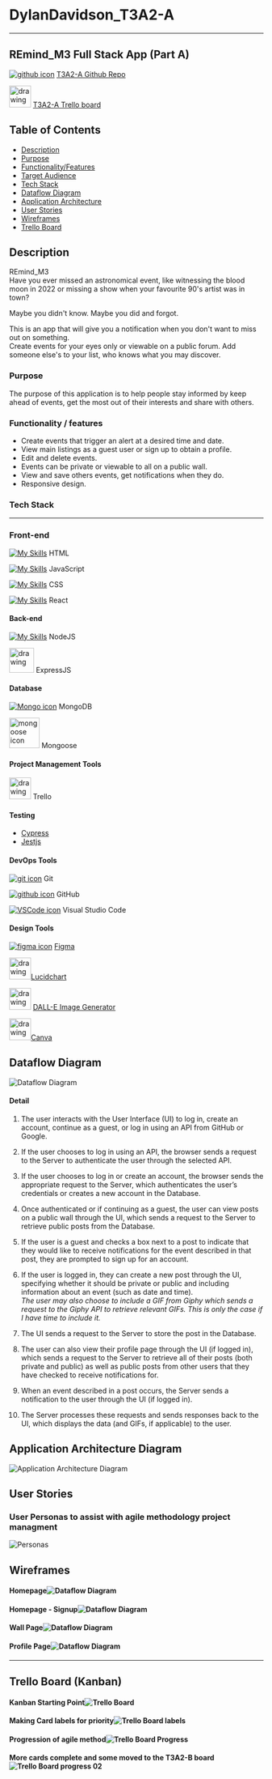 # DylanDavidson_T3A2-A

---

## REmind_M3 Full Stack App (Part A)

[![github icon](https://skills.thijs.gg/icons?i=github)](https://skills.thijs.gg) [T3A2-A Github Repo](https://github.com/Cheese-steak-jimmys/REmind_M3-docs)

<img src="https://d33wubrfki0l68.cloudfront.net/96c17da373ab36f886cfc255d2de340a476c3b49/eb40a/assets/images/tool-icons/trello.png" alt="drawing" width="43"/> [T3A2-A Trello board](https://trello.com/b/ji5PjIUX)

## Table of Contents

- [Description](https://github.com/Cheese-steak-jimmys/REmind_M3-docs#description)
- [Purpose](https://github.com/Cheese-steak-jimmys/REmind_M3-docs#purpose)
- [Functionality/Features](https://github.com/Cheese-steak-jimmys/REmind_M3-docs#functionality--features)
- [Target Audience](https://github.com/Cheese-steak-jimmys/REmind_M3-docs#target-audience)
- [Tech Stack](https://github.com/Cheese-steak-jimmys/REmind_M3-docs#tech-stack)
- [Dataflow Diagram](https://github.com/Cheese-steak-jimmys/REmind_M3-docs#dataflow-diagram)
- [Application Architecture](https://github.com/Cheese-steak-jimmys/REmind_M3-docs#application-architecture-diagram)
- [User Stories](https://github.com/Cheese-steak-jimmys/REmind_M3-docs#user-stories)
- [Wireframes](https://github.com/Cheese-steak-jimmys/REmind_M3-docs#wireframes)
- [Trello Board](https://github.com/Cheese-steak-jimmys/REmind_M3-docs#Trello-Board)

## Description

REmind_M3  
Have you ever missed an astronomical event, like witnessing the blood moon in 2022 or missing a show when your favourite 90's artist was in town?  
  
Maybe you didn't know. Maybe you did and forgot.  
  
This is an app that will give you a notification when you don't want to miss out on something.  
Create events for your eyes only or viewable on a public forum. Add someone else's to your list, who knows what you may discover.

### Purpose  
The purpose of this application is to help people stay informed by keep ahead of events, get the most out of their interests and share with others.

### Functionality / features

* Create events that trigger an alert at a desired time and date.  
* View main listings as a guest user or sign up to obtain a profile.
* Edit and delete events.  
* Events can be private or viewable to all on a public wall.  
* View and save others events, get notifications when they do.  
* Responsive design.


### Tech Stack

---

### **Front-end**

[![My Skills](https://skills.thijs.gg/icons?i=html)](https://skills.thijs.gg) HTML  

[![My Skills](https://skills.thijs.gg/icons?i=js)](https://skills.thijs.gg) JavaScript  

[![My Skills](https://skills.thijs.gg/icons?i=css)](https://skills.thijs.gg) CSS  

[![My Skills](https://skills.thijs.gg/icons?i=react)](https://skills.thijs.gg) React

#### **Back-end**

[![My Skills](https://skills.thijs.gg/icons?i=nodejs)](https://skills.thijs.gg) NodeJS

<img src="https://ajeetchaulagain.com/static/7cb4af597964b0911fe71cb2f8148d64/87351/express-js.png" alt="drawing" width="49"/> ExpressJS

#### **Database**

[![Mongo icon](https://skills.thijs.gg/icons?i=mongo)](https://skills.thijs.gg) MongoDB

<img src="https://camo.githubusercontent.com/55c96f41fc5dba5af624827c4205fdb469978360e0554d081b71cab80d0b2e1d/687474703a2f2f7777772e6572696b61736c616e642e636f6d2f7374617469632f696d616765732f6d6f6e676f6f73652e706e67" alt="mongoose icon" width="60" border-radius=""/> Mongoose

#### **Project Management Tools**

<img src="https://d33wubrfki0l68.cloudfront.net/96c17da373ab36f886cfc255d2de340a476c3b49/eb40a/assets/images/tool-icons/trello.png" alt="drawing" width="43"/> Trello

#### **Testing**

- [Cypress](https://www.cypress.io/)
- [Jestjs](https://jestjs.io/)

#### **DevOps Tools**

[![git icon](https://skills.thijs.gg/icons?i=git)](https://skills.thijs.gg) Git

[![github icon](https://skills.thijs.gg/icons?i=github)](https://skills.thijs.gg) GitHub

[![VSCode icon](https://skills.thijs.gg/icons?i=vscode)](https://skills.thijs.gg) Visual Studio Code

#### Design Tools

[![figma icon](https://skills.thijs.gg/icons?i=figma)](https://skills.thijs.gg)
[Figma](https://www.figma.com/)

<img src="https://cdn-1.webcatalog.io/catalog/lucidchart/lucidchart-icon-filled-256.png?v=1687771717771https://upload.wikimedia.org/wikipedia/commons/thumb/0/08/Canva_icon_2021.svg/800px-Canva_icon_2021.svg.png" alt="drawing" width="43"/>[Lucidchart](https://www.lucidchart.com/pages/what-is-a-flowchart-tutorial#top)

<img src="https://image.winudf.com/v2/image1/Y29tLk1hcnRpbkFwcHMuREFMTEVtaW5pQUlGdW5ueWltYWdlc19pY29uXzE2NjEwODEyNzhfMDUy/icon.png?w=184&fakeurl=1" alt="drawing" width="43"/> [DALL-E Image Generator](https://www.bing.com/create)  

<img src="https://upload.wikimedia.org/wikipedia/commons/thumb/0/08/Canva_icon_2021.svg/800px-Canva_icon_2021.svg.png" alt="drawing" width="43"/>[Canva](https://www.canva.com/)


## Dataflow Diagram

![Dataflow Diagram](docs/img/data-flow-diagram.png)  
#### Detail  
1. The user interacts with the User Interface (UI) to log in, create an account, continue as a guest, or log in using an API from GitHub or Google.

2. If the user chooses to log in using an API, the browser sends a request to the Server to authenticate the user through the selected API.

3. If the user chooses to log in or create an account, the browser sends the appropriate request to the Server, which authenticates the user’s credentials or creates a new account in the Database.

4. Once authenticated or if continuing as a guest, the user can view posts on a public wall through the UI, which sends a request to the Server to retrieve public posts from the Database.

5. If the user is a guest and checks a box next to a post to indicate that they would like to receive notifications for the event described in that post, they are prompted to sign up for an account.

6. If the user is logged in, they can create a new post through the UI, specifying whether it should be private or public and including information about an event (such as date and time).  
*The user may also choose to include a GIF from Giphy which sends a request to the Giphy API to retrieve relevant GIFs. This is only the case if I have time to include it.*

7. The UI sends a request to the Server to store the post in the Database.

8. The user can also view their profile page through the UI (if logged in), which sends a request to the Server to retrieve all of their posts (both private and public) as well as public posts from other users that they have checked to receive notifications for.

9.  When an event described in a post occurs, the Server sends a notification to the user through the UI (if logged in).

10.  The Server processes these requests and sends responses back to the UI, which displays the data (and GIFs, if applicable) to the user.

## Application Architecture Diagram

![Application Architecture Diagram](docs/img/AAD-ss.png)

## User Stories 


### User Personas to assist with agile methodology project managment
![Personas](docs/img/personas-ss.png)

## Wireframes

#### Homepage![Dataflow Diagram](docs/img/homepage-wireframe-draw-ss.png)

#### Homepage - Signup![Dataflow Diagram](docs/img/homepage-signup-wireframe-draw-ss.png)  
  
#### Wall Page![Dataflow Diagram](docs/img/wall-wireframe-draw-ss.png)


#### Profile Page![Dataflow Diagram](docs/img/profile-wireframe-draw-ss.png)
---

## Trello Board (Kanban)
#### Kanban Starting Point![Trello Board](docs/trello-ss/trello-T3A2-A-base-ss.png)

#### Making Card labels for priority![Trello Board labels](docs/trello-ss/trello-T3A2-A-label-ss.png)  
  
#### Progression of agile method![Trello Board Progress](docs/trello-ss/trello-progress-01-ss.png)  
  
#### More cards complete and some moved to the T3A2-B board![Trello Board progress 02](docs/trello-ss/trello-progress-02-ss.png)

